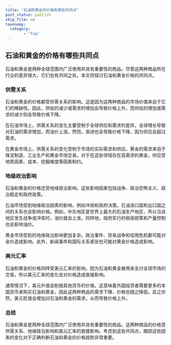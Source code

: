 ```yaml
---
title: "石油和黄金的价格有哪些共同点"
post_status: publish
skip_file: no
taxonomy:
  category:
        - "faq"
---
```


## 石油和黄金的价格有哪些共同点

石油和黄金是两种全球范围内广泛使用并具有重要性的商品。尽管这两种商品所在行业的差异很大，它们也有共同之处。本文将探讨石油和黄金价格的共同点。

### 供需关系

石油和黄金的价格都受供需关系的影响。这是因为这两种商品的市场价值来自于它们的稀缺性。因此，供给的减少或需求的增加会导致价格上升，而供给的增加或需求的减少则会导致价格下降。

在石油市场上，供需关系的变化主要受制于全球供应和需求的差异。全球增长导致对石油的需求增加，而油价上涨。然而，渐进也会导致价格下降，因为供应会超过需求。

在黄金市场上，供需关系的变化受制于市场的实际需求和供应。黄金的需求来自于珠宝制造、工业生产和黄金市场交易。对于在这些领域存在高需求的黄金，供应受地质因素、成本、挖掘难度等因素制约。

### 地缘政治影响

石油和黄金的价格还受地缘政治影响。这些影响因素包括战争、政治恐怖主义、政治稳定和政府政策。

石油市场受到地缘政治因素的影响，例如冲突和政府决策。石油进口国和出口国之间的关系也会影响价格。例如，中东地区是世界上最大的石油生产地区，所以当该地区发生战争或冲突时，油价就会上涨。同样地，政府实行的税收政策和产量控制也会影响油价。

黄金市场受到的地缘政治影响更加复杂。政治事件、贸易战争和信用危机都可能对金价造成影响。此外，新闻事件和国际关系紧张也可能对黄金价格造成影响。

### 美元汇率

石油和黄金的价格同样受美元汇率的影响。因为石油和黄金被用来支付全球市场的交易，所以美元汇率的变化会对价格造成直接影响。

通常情况下，美元升值会削弱其他货币的价值。这意味着外国投资者需要更多的本国货币来购买石油和黄金，因此这两种商品的需求下降，价格也随之降低。反之亦然，美元贬值会增加对石油和黄金的需求，从而导致价格上升。

### 总结

石油和黄金是两种全球范围内广泛使用并具有重要性的商品。这两种商品的价格受供需关系、地缘政治影响和美元汇率的直接影响。考虑到这些共同点，跟踪这些因素的变化对于正确判断石油和黄金的价格趋势非常重要。
